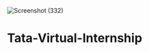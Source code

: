 ![Screenshot (332)](https://github.com/mubina8/Tata-Virtual-Internship/assets/54999073/7c1737c8-da5a-4852-b893-26cacafa87b5)

# Tata-Virtual-Internship
